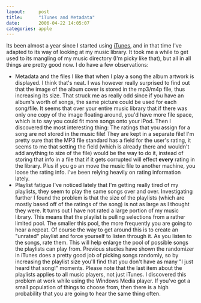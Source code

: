 ```yaml
---
layout:     post
title:      "iTunes and Metadata"
date:       2006-04-22 14:05:07
categories: apple
---
```

Its been almost a year since I started using [iTunes](http://www.apple.com/itunes/), and in that time I've adapted to its way of looking at my music library. It took me a while to get used to its mangling of my music directory (I'm picky like that), but all in all things are pretty good now. I do have a few observations: 
* Metadata and the files
I like that when I play a song the album artwork is displayed. I think that's neat. I was however really surprised to find out that the image of the album cover is stored in the mp3/m4p file, thus increasing its size. That struck me as really odd since if you have an album's worth of songs, the same picture could be used for each song/file. It seems that over your entire music library that if there was only one copy of the image floating around, you'd have more file space, which is to say you could fit more songs onto your iPod. Then I discovered the most interesting thing: The ratings that you assign for a song are not stored in the music file! They are kept in a separate file! I'm pretty sure that the MP3 file standard has a field for the user's rating, it seems to me that setting the field (which is already there and wouldn't add anything to size of the file) would be the way to do it, instead of storing that info in a file that if it gets corrupted will effect **every** rating in the library. Plus if you go an move the music file to another machine, you loose the rating info. I've been relying heavily on rating information lately. 
* Playlist fatigue
I've noticed lately that I'm getting really tired of my playlists, they seem to play the same songs over and over. Investigating further I found the problem is that the size of the playlists (which are mostly based off of the ratings of the song) is not as large as I thought they were. It turns out I have not rated a large portion of my music library. This means that the playlist is pulling selections from a rather limited pool. The smaller this pool, the more frequently you are going to hear a repeat. Of course the way to get around this is to create an "unrated" playlist and force yourself to listen through it. As you listen to the songs, rate them. This will help enlarge the pool of possible songs the playlists can play from. Previous studies have shown the randomizer in iTunes does a pretty good job of picking songs randomly, so by increasing the playlist size you'll find that you don't have as many "I just heard that song!" moments. Please note that the last item about the playlists applies to all music players, not just iTunes. I discovered this problem at work while using the Windows Media player. If you've got a small population of things to choose from, then there is a high probability that you are going to hear the same thing often.
